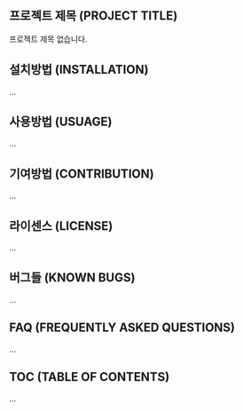 ## 프로젝트 제목 (PROJECT TITLE)
프로젝트 제목 없습니다.

## 설치방법 (INSTALLATION)
...

## 사용방법 (USUAGE)
...

## 기여방법 (CONTRIBUTION)
...

## 라이센스 (LICENSE)
...

## 버그들 (KNOWN BUGS)
...

## FAQ (FREQUENTLY ASKED QUESTIONS)
...

## TOC (TABLE OF CONTENTS)
...

